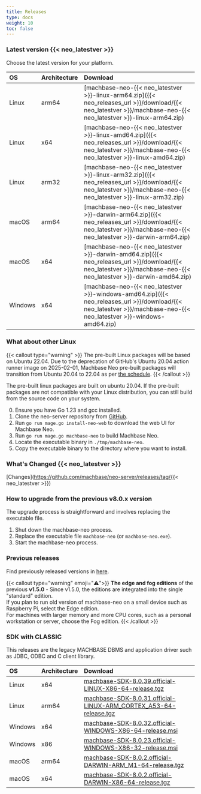 ```yaml
---
title: Releases
type: docs
weight: 10
toc: false
---
```



### Latest version {{< neo_latestver >}}

Choose the latest version for your platform.

| OS         | Architecture   |  Download |
|:-----------|:---------------|:----------|
| Linux      | arm64          | [machbase-neo-{{< neo_latestver >}}-linux-arm64.zip]({{< neo_releases_url >}}/download/{{< neo_latestver >}}/machbase-neo-{{< neo_latestver >}}-linux-arm64.zip)   |
| Linux      | x64            | [machbase-neo-{{< neo_latestver >}}-linux-amd64.zip]({{< neo_releases_url >}}/download/{{< neo_latestver >}}/machbase-neo-{{< neo_latestver >}}-linux-amd64.zip)   |
| Linux      | arm32          | [machbase-neo-{{< neo_latestver >}}-linux-arm32.zip]({{< neo_releases_url >}}/download/{{< neo_latestver >}}/machbase-neo-{{< neo_latestver >}}-linux-arm32.zip)   |
| macOS      | arm64          | [machbase-neo-{{< neo_latestver >}}-darwin-arm64.zip]({{< neo_releases_url >}}/download/{{< neo_latestver >}}/machbase-neo-{{< neo_latestver >}}-darwin-arm64.zip) |
| macOS      | x64            | [machbase-neo-{{< neo_latestver >}}-darwin-amd64.zip]({{< neo_releases_url >}}/download/{{< neo_latestver >}}/machbase-neo-{{< neo_latestver >}}-darwin-amd64.zip) |
| Windows    | x64     | [machbase-neo-{{< neo_latestver >}}-windows-amd64.zip]({{< neo_releases_url >}}/download/{{< neo_latestver >}}/machbase-neo-{{< neo_latestver >}}-windows-amd64.zip) |

### What about other Linux

{{< callout type="warning" >}}
The pre-built Linux packages will be based on Ubuntu 22.04.
Due to the deprecation of GitHub's Ubuntu 20.04 action runner image on 2025-02-01,
Machbase Neo pre-built packages will transition from Ubuntu 20.04 to 22.04 as per [the schedule](https://github.com/actions/runner-images/issues/11101).
{{< /callout >}}

The pre-built linux packages are built on ubuntu 20.04.
If the pre-built packages are not compatible with your Linux distribution, you can still build from the source code on your system.

0. Ensure you have Go 1.23 and gcc installed.
1. Clone the neo-server repository from [GitHub](https://github.com/machbase/neo-server).
2. Run `go run mage.go install-neo-web` to download the web UI for Machbase Neo.
3. Run `go run mage.go machbase-neo` to build Machbase Neo.
4. Locate the executable binary in `./tmp/machbase-neo`.
5. Copy the executable binary to the directory where you want to install.

### What's Changed {{< neo_latestver >}}

[Changes](https://github.com/machbase/neo-server/releases/tag/{{< neo_latestver >}})

### How to upgrade from the previous v8.0.x version

The upgrade process is straightforward and involves replacing the executable file.

1. Shut down the machbase-neo process.
2. Replace the executable file `machbase-neo` (or `machbase-neo.exe`).
3. Start the machbase-neo process.

### Previous releases

Find previously released versions in [here](https://github.com/machbase/neo-server/releases).


{{< callout type="warning" emoji="⚠️">}}
**The edge and fog editions** of the previous **v1.5.0** -
Since v1.5.0, the editions are integrated into the single "standard" edition.<br/>
If you plan to run old version of machbase-neo on a small device such as Raspberry Pi, select the Edge edition.<br/>
For machines with larger memory and more CPU cores, such as a personal workstation or server, choose the Fog edition.
{{< /callout >}}

### SDK with CLASSIC

This releases are the legacy MACHBASE DBMS and application driver such as JDBC, ODBC and C client library.

| OS         | Architecture   |  Download |
|:-----------|:---------------|:----------|
| Linux      | x64            | [machbase-SDK-8.0.39.official-LINUX-X86-64-release.tgz](https://github.com/machbase/packages/releases/download/8.0.39/machbase-SDK-8.0.39.official-LINUX-X86-64-release.tgz) |
| Linux      | arm64          | [machbase-SDK-8.0.31.official-LINUX-ARM_CORTEX_A53-64-release.tgz](https://github.com/machbase/packages/releases/download/8.0.31/machbase-SDK-8.0.31.official-LINUX-ARM_CORTEX_A53-64-release.tgz) |
| Windows    | x64            | [machbase-SDK-8.0.32.official-WINDOWS-X86-64-release.msi](https://github.com/machbase/packages/releases/download/8.0.32/machbase-SDK-8.0.32.official-WINDOWS-X86-64-release.msi)
| Windows    | x86            | [machbase-SDK-8.0.23.official-WINDOWS-X86-32-release.msi](https://github.com/machbase/packages/releases/download/8.0.23/machbase-SDK-8.0.23.official-WINDOWS-X86-32-release.msi) |
| macOS      | arm64          | [machbase-SDK-8.0.2.official-DARWIN-ARM_M1-64-release.tgz](https://github.com/machbase/packages/releases/download/8.0.2/machbase-SDK-8.0.2.official-DARWIN-ARM_M1-64-release.tgz) |
| macOS      | x64            | [machbase-SDK-8.0.2.official-DARWIN-X86-64-release.tgz](https://github.com/machbase/packages/releases/download/8.0.2/machbase-SDK-8.0.2.official-DARWIN-X86-64-release.tgz) |